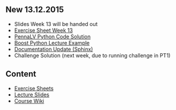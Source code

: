 ## New 13.12.2015
* Slides Week 13 will be handed out
* [Exercise Sheet Week 13](task_sheets/pt2_hs15_ex13.pdf)
* [PennaLV Python Code Solution](exercise/python)
* [Boost Python Lecture Example](tools/boost.python)
* [Documentation Update (Sphinx)](wiki/documentation.md)
* Challenge Solution (next week, due to running challenge in PT1)

## Content

* [Exercise Sheets](task_sheets/readme.md)
* [Lecture Slides](slides/readme.md)
* [Course Wiki](wiki/readme.md)

